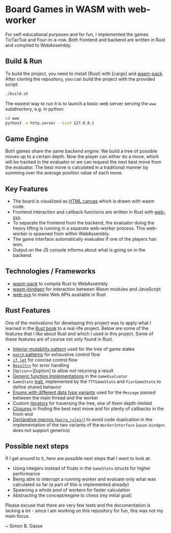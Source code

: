 # Board Games in WASM with web-worker

For self-educational purposes and for fun, I implemented the games TicTacToe and Four-in-a-row. Both frontend and backend are written in Rust and compiled to WebAssembly.

## Build & Run
To build the project, you need to install [Rust] with [cargo] and [wasm-pack]. After cloning the repository, you can build the project with the provided script:
```bash
./build.sh
```

The easiest way to run it is to launch a basic web server serving the `www` subdirectory, e.g. in python:
```bash
cd www
python3 -m http.server --bind 127.0.0.1
```

## Game Engine
Both games share the same backend _engine_: We build a tree of possible moves up to a certain depth. Now the player can either do a move, which will be tracked in the evaluator or we can request the next best move from the evaluator. The best move is calculated in a traditional manner by summing over the average position value of each move.

## Key Features
- The board is visualized as [HTML canvas][html_canvas] which is drawn with wasm code.
- Frontend interaction and callback functions are written in Rust with [web-sys][web-sys].
- To separate the frontend from the backend, the evaluator doing the heavy lifting is running in a separate web-worker process. This web-worker is spawned from within WebAssembly.
- The game interface automatically evaluates if one of the players has won.
- Output on the JS console informs about what is going on in the backend.

## Technologies / Frameworks
- [wasm-pack][wasm-pack] to compile Rust to WebAssembly
- [wasm-bindgen][wasm-bindgen] for interaction between Wasm modules and JavaScript
- [web-sys][web-sys] to make Web APIs available in Rust

## Rust Features
One of the motivations for developing this project was to apply what I learned in the [Rust book][rust_book] to a real-life project. Below are some of the features that I like about Rust and which I used in this project. Some of these features are of course not only found in Rust.
- [Interior mutability pattern][int_mut] used for the tree of game states
- [`match` patterns][match] for exhaustive control flow
- [`if let`][if_let] for concise control flow
- [`Result<>`][result] for error handling
- [`Option<>`][option] to allow not returning a result
- [Generic function implementations][generics] in the `GameEvaluator`
- `GameState` [trait][traits], implemented by the `TTTGameState` and `FiarGameState` to define shared behavior
- [Enums with different data type variants][enum_variants] used for the `Message` passed between the main thread and the worker
- Custom [iterators][iter] for traversing the tree, one of them depth-limited
- [Closures][closures] in finding the best next move and for plenty of callbacks in the front-end
- [Declarative macros (`macro_rules!`)][decl_macros] to avoid code duplication in the implementation of the two variants of the `WorkerInterface` (`wasm-bindgen` does not support generics)

## Possible next steps
If I get around to it, here are possible next steps that I want to look at:
- Using integers instead of floats in the `GameState` structs for higher performance
- Being able to interrupt a running worker and evaluate only what was calculated so far (a part of this is implemented already)
- Spawning a whole pool of workers for faster calculation
- Abstracting the concept/engine to chess (my initial goal)

Please excuse that there are very few tests and the documentation is lacking a lot - since I am working on this repository for fun, this was not my main focus.

~ Simon B. Gasse

[html_canvas]: https://www.w3schools.com/html/html5_canvas.asp
[wasm-pack]: https://github.com/rustwasm/wasm-pack
[wasm-bindgen]: https://github.com/rustwasm/wasm-bindgen
[web-sys]: https://rustwasm.github.io/wasm-bindgen/web-sys/index.html
[rust_book]: https://doc.rust-lang.org/book/
[int_mut]: https://doc.rust-lang.org/book/ch15-05-interior-mutability.html
[match]: https://doc.rust-lang.org/book/ch06-02-match.html
[if_let]: https://doc.rust-lang.org/book/ch06-03-if-let.html
[result]: https://doc.rust-lang.org/book/ch09-02-recoverable-errors-with-result.html
[enum_variants]: https://doc.rust-lang.org/book/ch06-01-defining-an-enum.html
[iter]: https://doc.rust-lang.org/book/ch13-02-iterators.html
[closures]: https://doc.rust-lang.org/book/ch13-01-closures.html
[decl_macros]: https://doc.rust-lang.org/book/ch19-06-macros.html#declarative-macros-with-macro_rules-for-general-metaprogramming
[generics]: https://doc.rust-lang.org/rust-by-example/generics.html
[traits]: https://doc.rust-lang.org/book/ch10-02-traits.html

